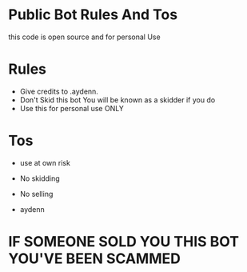 # Public Bot Rules And Tos

this code is open source and for personal Use

# Rules
- Give credits to .aydenn. 
- Don't Skid this bot You will be known as a skidder if you do
- Use this for personal use ONLY

# Tos
- use at own risk
- No skidding
- No selling

- aydenn


# IF SOMEONE SOLD YOU THIS BOT YOU'VE BEEN SCAMMED